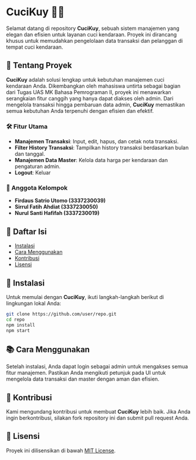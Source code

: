 # CuciKuy 🚗🛵

Selamat datang di repository **CuciKuy**, sebuah sistem manajemen yang elegan dan efisien untuk layanan cuci kendaraan. Proyek ini dirancang khusus untuk memudahkan pengelolaan data transaksi dan pelanggan di tempat cuci kendaraan.

## 🌟 Tentang Proyek
**CuciKuy** adalah solusi lengkap untuk kebutuhan manajemen cuci kendaraan Anda. Dikembangkan oleh mahasiswa untirta sebagai bagian dari Tugas UAS MK Bahasa Pemrograman II, proyek ini menawarkan serangkaian fitur canggih yang hanya dapat diakses oleh admin. Dari mengelola transaksi hingga pembaruan data admin, **CuciKuy** memastikan semua kebutuhan Anda terpenuhi dengan efisien dan efektif.

### 🛠 Fitur Utama
- **Manajemen Transaksi**: Input, edit, hapus, dan cetak nota transaksi.
- **Filter History Transaksi**: Tampilkan history transaksi berdasarkan bulan dan tanggal.
- **Manajemen Data Master**: Kelola data harga per kendaraan dan pengaturan admin.
- **Logout**: Keluar

### 👥 Anggota Kelompok
- **Firdaus Satrio Utomo (3337230039)**
- **Sirrul Fatih Ahdiat (3337230050)**
- **Nurul Santi Hafifah (3337230019)**

## 📖 Daftar Isi
- [Instalasi](#-instalasi)
- [Cara Menggunakan](#-cara-menggunakan)
- [Kontribusi](#-kontribusi)
- [Lisensi](#-lisensi)

## 💽 Instalasi
Untuk memulai dengan **CuciKuy**, ikuti langkah-langkah berikut di lingkungan lokal Anda:

```bash
git clone https://github.com/user/repo.git
cd repo
npm install
npm start
```
## 📚 Cara Menggunakan
Setelah instalasi, Anda dapat login sebagai admin untuk mengakses semua fitur manajemen. Pastikan Anda mengikuti petunjuk pada UI untuk mengelola data transaksi dan master dengan aman dan efisien.

## 🤝 Kontribusi

Kami mengundang kontribusi untuk membuat **CuciKuy** lebih baik. Jika Anda ingin berkontribusi, silakan fork repository ini dan submit pull request Anda.

## 📜 Lisensi

Proyek ini dilisensikan di bawah [MIT License](LICENSE).

